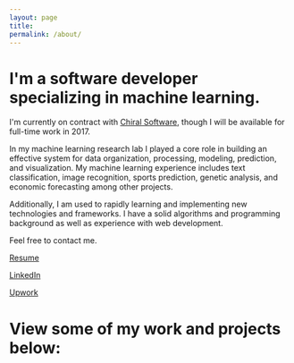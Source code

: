 ```yaml
---
layout: page
title:
permalink: /about/
---
```


# I'm a software developer specializing in machine learning.

I'm currently on contract with [Chiral Software](https://chiralsoftware.com/), though I will be available for full-time work in 2017.

<!-- I currently do contract work as a machine learning and software developer, building custom solutions that are tailored to my client's data and needs.  -->

In my machine learning research lab I played a core role in building an effective system for data organization, processing, modeling, prediction, and visualization. My machine learning experience includes text classification, image recognition, sports prediction, genetic analysis, and economic forecasting among other projects.

Additionally, I am used to rapidly learning and implementing new technologies and frameworks. I have a solid algorithms and programming background as well as experience with web development.

Feel free to contact me.


[Resume](/pdfs/Remington_Resume.pdf)

[LinkedIn](https://www.linkedin.com/in/remingtonmichael)

[Upwork](http://www.upwork.com/o/profiles/users/_~019e170971cd9931a5/)

# View some of my work and projects below:

